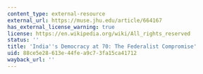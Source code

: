 ```yaml
---
content_type: external-resource
external_url: https://muse.jhu.edu/article/664167
has_external_license_warning: true
license: https://en.wikipedia.org/wiki/All_rights_reserved
status: ''
title: 'India''s Democracy at 70: The Federalist Compromise'
uid: 88ce5e28-613e-44fe-a9c7-3fa15ca41712
wayback_url: ''
---
```

